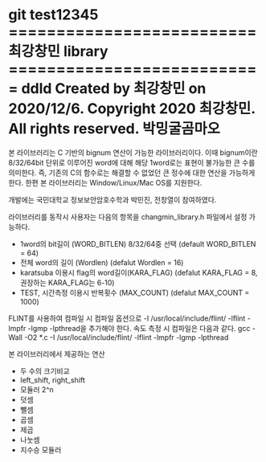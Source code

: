 git test12345
========================== 최강창민 library ===========================
 ddld
   Created by 최강창민 on 2020/12/6.
   Copyright 2020 최강창민. All rights reserved.
박밍굴곰마오
=====================================================================

 본 라이브러리는 C 기반의 bignum 연산이 가능한 라이브러리이다. 이때 bignum이란 8/32/64bit 단위로 이루어진 word에 대해 해당 1word로는 표현이 불가능한 큰 수를 의미한다. 즉, 기존의 C의 함수로는 해결할 수 없었던 큰 정수에 대한 연산을 가능하게 한다. 한편 본 라이브러리는 Window/Linux/Mac OS를 지원한다.

개발에는 국민대학교 정보보안암호수학과 박민진, 전창열이 참여하였다.

라이브러리를 동작시 사용자는 다음의 항목을 changmin_library.h 파일에서 설정 가능하다.
- 1word의 bit길이 (WORD_BITLEN)
    8/32/64중 선택 (default WORD_BITLEN = 64)
- 전체 word의 길이 (Wordlen)
    (defalut Wordlen = 16)
- karatsuba 이용시 flag의 word길이(KARA_FLAG)
    (defalut KARA_FLAG = 8, 권장하는 KARA_FLAG는 6-10)
- TEST, 시간측정 이용시 반복횟수 (MAX_COUNT)
    (defalut MAX_COUNT = 1000)

FLINT를 사용하여 컴파일 시 컴파일 옵션으로 -I /usr/local/include/flint/ -lflint -lmpfr -lgmp -lpthread을 추가해야 한다. 
속도 측정 시 컴파일은 다음과 같다.
gcc -Wall -O2 *.c -I /usr/local/include/flint/ -lflint -lmpfr -lgmp -lpthread

본 라이브러리에서 제공하는 연산 
 - 두 수의 크기비교 
 - left_shift, right_shift
 - 모듈러 2^n
 - 덧셈
 - 뺄셈
 - 곱셈
 - 제곱
 - 나눗셈
 - 지수승 모듈러
